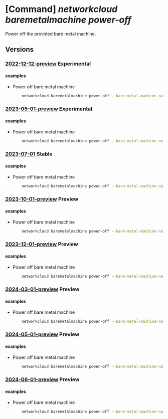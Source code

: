 # [Command] _networkcloud baremetalmachine power-off_

Power off the provided bare metal machine.

## Versions

### [2022-12-12-preview](/Resources/mgmt-plane/L3N1YnNjcmlwdGlvbnMve30vcmVzb3VyY2Vncm91cHMve30vcHJvdmlkZXJzL21pY3Jvc29mdC5uZXR3b3JrY2xvdWQvYmFyZW1ldGFsbWFjaGluZXMve30vcG93ZXJvZmY=/2022-12-12-preview.xml) **Experimental**

<!-- mgmt-plane /subscriptions/{}/resourcegroups/{}/providers/microsoft.networkcloud/baremetalmachines/{}/poweroff 2022-12-12-preview -->

#### examples

- Power off bare metal machine
    ```bash
        networkcloud baremetalmachine power-off --bare-metal-machine-name "bareMetalMachineName" --skip-shutdown "True" --resource-group "resourceGroupName"
    ```

### [2023-05-01-preview](/Resources/mgmt-plane/L3N1YnNjcmlwdGlvbnMve30vcmVzb3VyY2Vncm91cHMve30vcHJvdmlkZXJzL21pY3Jvc29mdC5uZXR3b3JrY2xvdWQvYmFyZW1ldGFsbWFjaGluZXMve30vcG93ZXJvZmY=/2023-05-01-preview.xml) **Experimental**

<!-- mgmt-plane /subscriptions/{}/resourcegroups/{}/providers/microsoft.networkcloud/baremetalmachines/{}/poweroff 2023-05-01-preview -->

#### examples

- Power off bare metal machine
    ```bash
        networkcloud baremetalmachine power-off --bare-metal-machine-name "bareMetalMachineName" --skip-shutdown "True" --resource-group "resourceGroupName"
    ```

### [2023-07-01](/Resources/mgmt-plane/L3N1YnNjcmlwdGlvbnMve30vcmVzb3VyY2Vncm91cHMve30vcHJvdmlkZXJzL21pY3Jvc29mdC5uZXR3b3JrY2xvdWQvYmFyZW1ldGFsbWFjaGluZXMve30vcG93ZXJvZmY=/2023-07-01.xml) **Stable**

<!-- mgmt-plane /subscriptions/{}/resourcegroups/{}/providers/microsoft.networkcloud/baremetalmachines/{}/poweroff 2023-07-01 -->

#### examples

- Power off bare metal machine
    ```bash
        networkcloud baremetalmachine power-off --bare-metal-machine-name "bareMetalMachineName" --skip-shutdown "True" --resource-group "resourceGroupName"
    ```

### [2023-10-01-preview](/Resources/mgmt-plane/L3N1YnNjcmlwdGlvbnMve30vcmVzb3VyY2Vncm91cHMve30vcHJvdmlkZXJzL21pY3Jvc29mdC5uZXR3b3JrY2xvdWQvYmFyZW1ldGFsbWFjaGluZXMve30vcG93ZXJvZmY=/2023-10-01-preview.xml) **Preview**

<!-- mgmt-plane /subscriptions/{}/resourcegroups/{}/providers/microsoft.networkcloud/baremetalmachines/{}/poweroff 2023-10-01-preview -->

#### examples

- Power off bare metal machine
    ```bash
        networkcloud baremetalmachine power-off --bare-metal-machine-name "bareMetalMachineName" --skip-shutdown "True" --resource-group "resourceGroupName"
    ```

### [2023-12-01-preview](/Resources/mgmt-plane/L3N1YnNjcmlwdGlvbnMve30vcmVzb3VyY2Vncm91cHMve30vcHJvdmlkZXJzL21pY3Jvc29mdC5uZXR3b3JrY2xvdWQvYmFyZW1ldGFsbWFjaGluZXMve30vcG93ZXJvZmY=/2023-12-01-preview.xml) **Preview**

<!-- mgmt-plane /subscriptions/{}/resourcegroups/{}/providers/microsoft.networkcloud/baremetalmachines/{}/poweroff 2023-12-01-preview -->

#### examples

- Power off bare metal machine
    ```bash
        networkcloud baremetalmachine power-off --bare-metal-machine-name "bareMetalMachineName" --skip-shutdown "True" --resource-group "resourceGroupName"
    ```

### [2024-03-01-preview](/Resources/mgmt-plane/L3N1YnNjcmlwdGlvbnMve30vcmVzb3VyY2Vncm91cHMve30vcHJvdmlkZXJzL21pY3Jvc29mdC5uZXR3b3JrY2xvdWQvYmFyZW1ldGFsbWFjaGluZXMve30vcG93ZXJvZmY=/2024-03-01-preview.xml) **Preview**

<!-- mgmt-plane /subscriptions/{}/resourcegroups/{}/providers/microsoft.networkcloud/baremetalmachines/{}/poweroff 2024-03-01-preview -->

#### examples

- Power off bare metal machine
    ```bash
        networkcloud baremetalmachine power-off --bare-metal-machine-name "bareMetalMachineName" --skip-shutdown "True" --resource-group "resourceGroupName"
    ```

### [2024-05-01-preview](/Resources/mgmt-plane/L3N1YnNjcmlwdGlvbnMve30vcmVzb3VyY2Vncm91cHMve30vcHJvdmlkZXJzL21pY3Jvc29mdC5uZXR3b3JrY2xvdWQvYmFyZW1ldGFsbWFjaGluZXMve30vcG93ZXJvZmY=/2024-05-01-preview.xml) **Preview**

<!-- mgmt-plane /subscriptions/{}/resourcegroups/{}/providers/microsoft.networkcloud/baremetalmachines/{}/poweroff 2024-05-01-preview -->

#### examples

- Power off bare metal machine
    ```bash
        networkcloud baremetalmachine power-off --bare-metal-machine-name "bareMetalMachineName" --skip-shutdown "True" --resource-group "resourceGroupName"
    ```

### [2024-06-01-preview](/Resources/mgmt-plane/L3N1YnNjcmlwdGlvbnMve30vcmVzb3VyY2Vncm91cHMve30vcHJvdmlkZXJzL21pY3Jvc29mdC5uZXR3b3JrY2xvdWQvYmFyZW1ldGFsbWFjaGluZXMve30vcG93ZXJvZmY=/2024-06-01-preview.xml) **Preview**

<!-- mgmt-plane /subscriptions/{}/resourcegroups/{}/providers/microsoft.networkcloud/baremetalmachines/{}/poweroff 2024-06-01-preview -->

#### examples

- Power off bare metal machine
    ```bash
        networkcloud baremetalmachine power-off --bare-metal-machine-name "bareMetalMachineName" --skip-shutdown "True" --resource-group "resourceGroupName"
    ```
